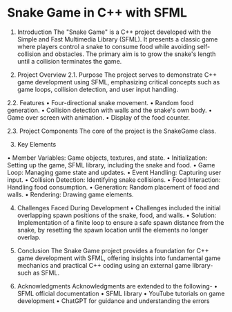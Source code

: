 <h1>Snake Game in C++ with SFML</h1>

1. Introduction
The "Snake Game" is a C++ project developed with the Simple and Fast
Multimedia Library (SFML). It presents a classic game where players control a
snake to consume food while avoiding self-collision and obstacles. The primary
aim is to grow the snake's length until a collision terminates the game.

2. Project Overview
2.1. Purpose
The project serves to demonstrate C++ game development using SFML,
emphasizing critical concepts such as game loops, collision detection, and user
input handling.

2.2. Features
• Four-directional snake movement.
• Random food generation.
• Collision detection with walls and the snake's own body.
• Game over screen with animation.
• Display of the food counter.

2.3. Project Components
The core of the project is the SnakeGame class.

3. Key Elements

• Member Variables: Game objects, textures, and state.
• Initialization: Setting up the game, SFML library, including the snake and
food.
• Game Loop: Managing game state and updates.
• Event Handling: Capturing user input.
• Collision Detection: Identifying snake collisions.
• Food Interaction: Handling food consumption.
• Generation: Random placement of food and walls.
• Rendering: Drawing game elements.

4. Challenges Faced During Development
• Challenges included the initial overlapping spawn positions of the snake,
food, and walls.
• Solution: Implementation of a finite loop to ensure a safe spawn
distance from the snake, by resetting the spawn location until the
elements no longer overlap.

5. Conclusion
The Snake Game project provides a foundation for C++ game development
with SFML, offering insights into fundamental game mechanics and practical
C++ coding using an external game library-such as SFML.

6. Acknowledgments
Acknowledgments are extended to the following-
• SFML official documentation
• SFML library
• YouTube tutorials on game development
• ChatGPT for guidance and understanding the errors
